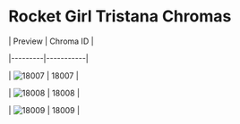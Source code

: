 # Rocket Girl Tristana Chromas


| Preview | Chroma ID |

|---------|-----------|

| ![18007](https://raw.communitydragon.org/latest/plugins/rcp-be-lol-game-data/global/default/v1/champion-chroma-images/18/18007.png) | 18007 |

| ![18008](https://raw.communitydragon.org/latest/plugins/rcp-be-lol-game-data/global/default/v1/champion-chroma-images/18/18008.png) | 18008 |

| ![18009](https://raw.communitydragon.org/latest/plugins/rcp-be-lol-game-data/global/default/v1/champion-chroma-images/18/18009.png) | 18009 |